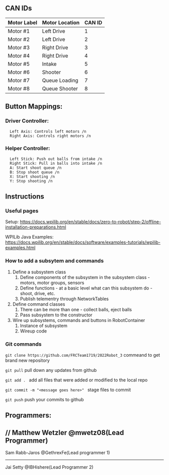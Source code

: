 ## CAN IDs

| Motor Label   | Motor Location | CAN ID |
| ------------- | -------------- | ------ |
| Motor #1      | Left Drive     | 1      |
| Motor #2      | Left Drive     | 2      |
| Motor #3      | Right Drive    | 3      |
| Motor #4      | Right Drive    | 4      |
| Motor #5      | Intake         | 5      |
| Motor #6      | Shooter        | 6      |
| Motor #7      | Queue Loading  | 7      |
| Motor #8      | Queue Shooter  | 8      |

## Button Mappings:
### Driver Controller: 
      Left Axis: Controls left motors /n
      Right Axis: Controls right motors /n
### Helper Controller:
      Left Stick: Push out balls from intake /n
      Right Stick: Pull in balls into intake /n
      A: Start shoot queue /n
      B: Stop shoot queue /n
      X: Start shooting /n
      Y: Stop shooting /n


## Instructions

### Useful pages
   Setup: https://docs.wpilib.org/en/stable/docs/zero-to-robot/step-2/offline-installation-preparations.html
   
   WPILib Java Examples: https://docs.wpilib.org/en/stable/docs/software/examples-tutorials/wpilib-examples.html
   

### How to add a subsytem and commands
   1. Define a subsystem class
         1. Define components of the subsystem in the subsystem class - motors, motor groups, sensors
         1. Define functions - at a basic level what can this subsystem do - shoot, drive, etc.
         1. Publish telementry through NetworkTables
   1. Define command classes
         1. There can be more than one - collect balls, eject balls
         2. Pass subsystem to the constructor
   1. Wire up subsystems, commands and buttons in RobotContainer
         1. Instance of subsystem
         2. Wireup code

### Git commands    
```git clone https://github.com/FRCTeam1719/2022Robot_3``` commeand to get brand new repository

```git pull``` pull down any updates from github

```git add . ``` add all files that were added or modified to the local repo

```git commit -m "<message goes here>" ``` stage files to commit

```git push``` push your commits to github

## Programmers:

// Matthew Wetzler @mwetz08(Lead Programmer)
------------------------------------------------------
Sam Rabb-Jaros  @GethrexFe(Lead programmer 1)
______________________________________________________
Jai Setty @IBHishere(Lead Programmer 2)
